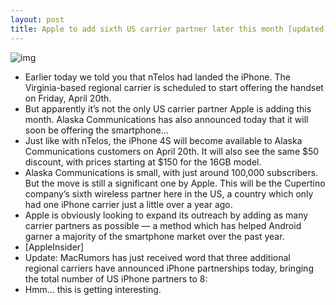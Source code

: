 ```yaml
---
layout: post
title: Apple to add sixth US carrier partner later this month [updated]
---
```

![img](http://media.idownloadblog.com/wp-content/uploads/2012/04/alaska-communications-e1333558281277.jpg)
* Earlier today we told you that nTelos had landed the iPhone. The Virginia-based regional carrier is scheduled to start offering the handset on Friday, April 20th.
* But apparently it’s not the only US carrier partner Apple is adding this month. Alaska Communications has also announced today that it will soon be offering the smartphone…
* Just like with nTelos, the iPhone 4S will become available to Alaska Communications customers on April 20th. It will also see the same $50 discount, with prices starting at $150 for the 16GB model.
* Alaska Communications is small, with just around 100,000 subscribers. But the move is still a significant one by Apple. This will be the Cupertino company’s sixth wireless partner here in the US, a country which only had one iPhone carrier just a little over a year ago.
* Apple is obviously looking to expand its outreach by adding as many carrier partners as possible — a method which has helped Android garner a majority of the smartphone market over the past year.
* [AppleInsider]
* Update: MacRumors has just received word that three additional regional carriers have announced iPhone partnerships today, bringing the total number of US iPhone partners to 8:
* Hmm… this is getting interesting.

